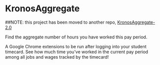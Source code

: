 # KronosAggregate

##NOTE: this project has been moved to another repo, [KronosAggregate-2.0](https://github.com/wadeanthony0100/KronosAggregate-2.0 "KronosAggregate-2.0")

Find the aggregate number of hours you have worked this pay period.

A Google Chrome extensions to be run after logging into your student timecard. See how much time you've worked in the current pay period among all jobs and wages tracked by the timecard!
